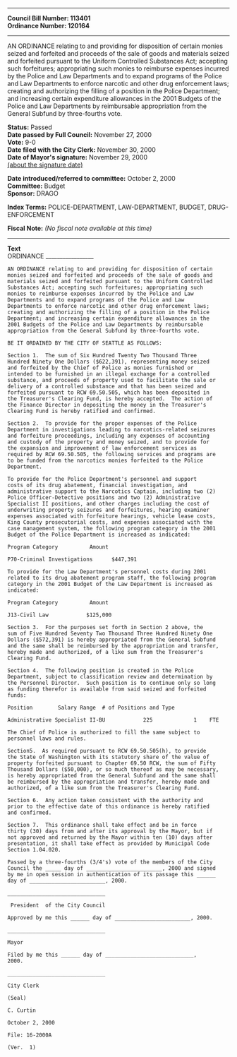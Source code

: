 * * * * *  
  
**Council Bill Number: [](#h0)[](#h2)113401**   
**Ordinance Number: 120164**  
  
* * * * *  
  
AN ORDINANCE relating to and providing for disposition of certain monies seized and forfeited and proceeds of the sale of goods and materials seized and forfeited pursuant to the Uniform Controlled Substances Act; accepting such forfeitures; appropriating such monies to reimburse expenses incurred by the Police and Law Departments and to expand programs of the Police and Law Departments to enforce narcotic and other drug enforcement laws; creating and authorizing the filling of a position in the Police Department; and increasing certain expenditure allowances in the 2001 Budgets of the Police and Law Departments by reimbursable appropriation from the General Subfund by three-fourths vote.  
  
**Status:** Passed   
**Date passed by Full Council:** November 27, 2000   
**Vote:** 9-0   
**Date filed with the City Clerk:** November 30, 2000   
**Date of Mayor's signature:** November 29, 2000   
[(about the signature date)](/~public/approvaldate.htm)   
  
  
**Date introduced/referred to committee:** October 2, 2000   
**Committee:** Budget   
**Sponsor:** DRAGO   
  
**Index Terms:** POLICE-DEPARTMENT, LAW-DEPARTMENT, BUDGET, DRUG-ENFORCEMENT  
  
**Fiscal Note:** *(No fiscal note available at this time)*  
  
* * * * *  
  
**Text**  
    ORDINANCE _________________  
  
    AN ORDINANCE relating to and providing for disposition of certain  
    monies seized and forfeited and proceeds of the sale of goods and  
    materials seized and forfeited pursuant to the Uniform Controlled  
    Substances Act; accepting such forfeitures; appropriating such  
    monies to reimburse expenses incurred by the Police and Law  
    Departments and to expand programs of the Police and Law  
    Departments to enforce narcotic and other drug enforcement laws;  
    creating and authorizing the filling of a position in the Police  
    Department; and increasing certain expenditure allowances in the  
    2001 Budgets of the Police and Law Departments by reimbursable  
    appropriation from the General Subfund by three-fourths vote.  
  
    BE IT ORDAINED BY THE CITY OF SEATTLE AS FOLLOWS:  
  
    Section 1.  The sum of Six Hundred Twenty Two Thousand Three  
    Hundred Ninety One Dollars ($622,391), representing money seized  
    and forfeited by the Chief of Police as monies furnished or  
    intended to be furnished in an illegal exchange for a controlled  
    substance, and proceeds of property used to facilitate the sale or  
    delivery of a controlled substance and that has been seized and  
    forfeited pursuant to RCW 69.50.505, which has been deposited in  
    the Treasurer's Clearing Fund, is hereby accepted.  The action of  
    the Finance Director in depositing the money in the Treasurer's  
    Clearing Fund is hereby ratified and confirmed.  
  
    Section 2.  To provide for the proper expenses of the Police  
    Department in investigations leading to narcotics-related seizures  
    and forfeiture proceedings, including any expenses of accounting  
    and custody of the property and money seized, and to provide for  
    the expansion and improvement of law enforcement services as  
    required by RCW 69.50.505, the following services and programs are  
    to be funded from the narcotics monies forfeited to the Police  
    Department.  
  
    To provide for the Police Department's personnel and support  
    costs of its drug abatement, financial investigation, and  
    administrative support to the Narcotics Captain, including two (2)  
    Police Officer-Detective positions and two (2) Administrative  
    Specialist II positions, and other charges including the cost of  
    underwriting property seizures and forfeitures, hearing examiner  
    expenses associated with forfeiture hearings, vehicle lease costs,  
    King County prosecutorial costs, and expenses associated with the  
    case management system, the following program category in the 2001  
    Budget of the Police Department is increased as indicated:  
  
    Program Category          Amount  
  
    P70-Criminal Investigations      $447,391  
  
    To provide for the Law Department's personnel costs during 2001  
    related to its drug abatement program staff, the following program  
    category in the 2001 Budget of the Law Department is increased as  
    indicated:  
  
    Program Category          Amount  
  
    J13-Civil Law            $125,000  
  
    Section 3.  For the purposes set forth in Section 2 above, the  
    sum of Five Hundred Seventy Two Thousand Three Hundred Ninety One  
    Dollars ($572,391) is hereby appropriated from the General Subfund  
    and the same shall be reimbursed by the appropriation and transfer,  
    hereby made and authorized, of a like sum from the Treasurer's  
    Clearing Fund.  
  
    Section 4.  The following position is created in the Police  
    Department, subject to classification review and determination by  
    the Personnel Director.  Such position is to continue only so long  
    as funding therefor is available from said seized and forfeited  
    funds:  
  
    Position        Salary Range  # of Positions and Type  
  
    Administrative Specialist II-BU            225             1    FTE  
  
    The Chief of Police is authorized to fill the same subject to  
    personnel laws and rules.  
  
    Section5.  As required pursuant to RCW 69.50.505(h), to provide  
    the State of Washington with its statutory share of the value of  
    property forfeited pursuant to Chapter 69.50 RCW, the sum of Fifty  
    Thousand Dollars ($50,000), or so much thereof as may be necessary,  
    is hereby appropriated from the General Subfund and the same shall  
    be reimbursed by the appropriation and transfer, hereby made and  
    authorized, of a like sum from the Treasurer's Clearing Fund.  
  
    Section 6.  Any action taken consistent with the authority and  
    prior to the effective date of this ordinance is hereby ratified  
    and confirmed.  
  
    Section 7.  This ordinance shall take effect and be in force  
    thirty (30) days from and after its approval by the Mayor, but if  
    not approved and returned by the Mayor within ten (10) days after  
    presentation, it shall take effect as provided by Municipal Code  
    Section 1.04.020.  
  
    Passed by a three-fourths (3/4's) vote of the members of the City  
    Council the _____ day of ________________________, 2000 and signed  
    by me in open session in authentication of its passage this ______  
    day of ________________________, 2000.  
  
    _______________________________  
  
     President  of the City Council  
  
    Approved by me this ______ day of ________________________, 2000.  
  
    _______________________________  
  
    Mayor  
  
    Filed by me this ______ day of ____________________________,  
    2000.  
  
    _______________________________  
  
    City Clerk  
  
    (Seal)  
  
    C. Curtin  
  
    October 2, 2000  
  
    File: 16-2000A  
  
    (Ver.  1)  
